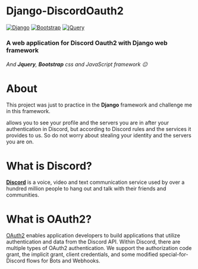 # Django-DiscordOauth2
[![Django](https://img.shields.io/badge/django-%23092E20.svg?style=for-the-badge&logo=django&logoColor=white)](https://www.djangoproject.com)
[![Bootstrap](https://img.shields.io/badge/bootstrap-%23563D7C.svg?style=for-the-badge&logo=bootstrap&logoColor=white)](https://getbootstrap.com)
[![jQuery](https://img.shields.io/badge/jquery-%230769AD.svg?style=for-the-badge&logo=jquery&logoColor=white)](https://jquery.com)

### A web application for Discord Oauth2 with **Django** web framework 
###### And **Jquery**, **Bootstrap** css and JavaScript framework 😐

# About
This project was just to practice in the **Django** framework and challenge me in this framework.

allows you to see your profile and the servers you are in after your authentication in Discord, but according to Discord rules and the services it provides to us. So do not worry about stealing your identity and the servers you are on.

# What is Discord?
[**Discord**](https://discord.com/company) is a voice, video and text communication service used by over a hundred million people to hang out and talk with their friends and communities.

# What is OAuth2?
[OAuth2](https://discord.com/developers/docs/topics/oauth2#oauth2) enables application developers to build applications that utilize authentication and data from the Discord API. Within Discord, there are multiple types of OAuth2 authentication. We support the authorization code grant, the implicit grant, client credentials, and some modified special-for-Discord flows for Bots and Webhooks.
